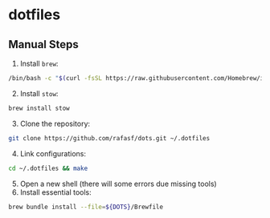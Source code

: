 # dotfiles

## Manual Steps

1. Install `brew`:

```sh
/bin/bash -c "$(curl -fsSL https://raw.githubusercontent.com/Homebrew/install/HEAD/install.sh)"
```

2. Install `stow`:

```sh
brew install stow
```

3. Clone the repository:

```sh
git clone https://github.com/rafasf/dots.git ~/.dotfiles
```

4. Link configurations:

```sh
cd ~/.dotfiles && make
```

5. Open a new shell (there will some errors due missing tools)
6. Install essential tools:

```sh
brew bundle install --file=${DOTS}/Brewfile
```
